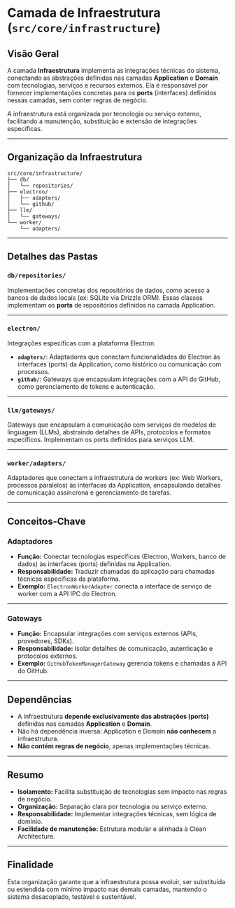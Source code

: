 # Camada de Infraestrutura (`src/core/infrastructure`)

## Visão Geral

A camada **Infraestrutura** implementa as integrações técnicas do sistema, conectando as abstrações definidas nas camadas **Application** e **Domain** com tecnologias, serviços e recursos externos. Ela é responsável por fornecer implementações concretas para os **ports** (interfaces) definidos nessas camadas, sem conter regras de negócio.

A infraestrutura está organizada por tecnologia ou serviço externo, facilitando a manutenção, substituição e extensão de integrações específicas.

---

## Organização da Infraestrutura

```
src/core/infrastructure/
├── db/
│   └── repositories/
├── electron/
│   ├── adapters/
│   └── github/
├── llm/
│   └── gateways/
└── worker/
    └── adapters/
```

---

## Detalhes das Pastas

### `db/repositories/`

Implementações concretas dos repositórios de dados, como acesso a bancos de dados locais (ex: SQLite via Drizzle ORM). Essas classes implementam os **ports** de repositórios definidos na camada Application.

---

### `electron/`

Integrações específicas com a plataforma Electron.

- **`adapters/`**: Adaptadores que conectam funcionalidades do Electron às interfaces (ports) da Application, como histórico ou comunicação com processos.
- **`github/`**: Gateways que encapsulam integrações com a API do GitHub, como gerenciamento de tokens e autenticação.

---

### `llm/gateways/`

Gateways que encapsulam a comunicação com serviços de modelos de linguagem (LLMs), abstraindo detalhes de APIs, protocolos e formatos específicos. Implementam os ports definidos para serviços LLM.

---

### `worker/adapters/`

Adaptadores que conectam a infraestrutura de workers (ex: Web Workers, processos paralelos) às interfaces da Application, encapsulando detalhes de comunicação assíncrona e gerenciamento de tarefas.

---

## Conceitos-Chave

### Adaptadores

- **Função:** Conectar tecnologias específicas (Electron, Workers, banco de dados) às interfaces (ports) definidas na Application.
- **Responsabilidade:** Traduzir chamadas da aplicação para chamadas técnicas específicas da plataforma.
- **Exemplo:** `ElectronWorkerAdapter` conecta a interface de serviço de worker com a API IPC do Electron.

---

### Gateways

- **Função:** Encapsular integrações com serviços externos (APIs, provedores, SDKs).
- **Responsabilidade:** Isolar detalhes de comunicação, autenticação e protocolos externos.
- **Exemplo:** `GitHubTokenManagerGateway` gerencia tokens e chamadas à API do GitHub.

---

## Dependências

- A infraestrutura **depende exclusivamente das abstrações (ports)** definidas nas camadas **Application** e **Domain**.
- Não há dependência inversa: Application e Domain **não conhecem** a infraestrutura.
- **Não contém regras de negócio**, apenas implementações técnicas.

---

## Resumo

- **Isolamento:** Facilita substituição de tecnologias sem impacto nas regras de negócio.
- **Organização:** Separação clara por tecnologia ou serviço externo.
- **Responsabilidade:** Implementar integrações técnicas, sem lógica de domínio.
- **Facilidade de manutenção:** Estrutura modular e alinhada à Clean Architecture.

---

## Finalidade

Esta organização garante que a infraestrutura possa evoluir, ser substituída ou estendida com mínimo impacto nas demais camadas, mantendo o sistema desacoplado, testável e sustentável.